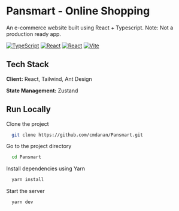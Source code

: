 # Pansmart - Online Shopping

An e-commerce website built using React + Typescript. Note: Not a production ready app.

<p align="center">

<a href="">![TypeScript](https://img.shields.io/badge/typescript-%23007ACC.svg?style=for-the-badge&logo=typescript&logoColor=white)</a>
<a href="">![React](https://img.shields.io/badge/react-%2320232a.svg?style=for-the-badge&logo=react&logoColor=%2361DAFB)</a>
<a href="">![React](https://img.shields.io/badge/zustand-%2320232a.svg?style=for-the-badge&logo=react&logoColor=%2361DAFB)</a>
<a href="">![Vite](https://img.shields.io/badge/vite-%23646CFF.svg?style=for-the-badge&logo=vite&logoColor=white)</a>

</p>

## Tech Stack

**Client:** React, Tailwind, Ant Design

**State Management:** Zustand

## Run Locally

Clone the project

```bash
  git clone https://github.com/cmdanan/Pansmart.git
```

Go to the project directory

```bash
  cd Pansmart
```

Install dependencies using Yarn

```bash
  yarn install
```

Start the server

```bash
  yarn dev
```
